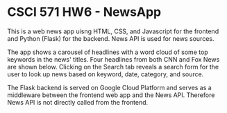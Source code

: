 # CSCI 571 HW6 - NewsApp

This is a web news app uisng HTML, CSS, and Javascript for the frontend and Python (Flask) for the backend. News API is used for news sources. 

The app shows a carousel of headlines with a word cloud of some top keywords in the news' titles. Four headlines from both CNN and Fox News are shown below. Clicking on the Search tab reveals a search form for the user to look up news based on keyword, date, category, and source.

The Flask backend is served on Google Cloud Platform and serves as a middleware between the frontend web app and the News API. Therefore News API is not directly called from the frontend. 